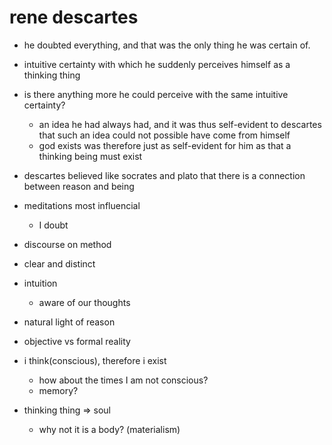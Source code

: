 # rene descartes

- he doubted everything, and that was the only thing he was certain of.

- intuitive certainty with which he suddenly perceives himself as a thinking thing

- is there anything more he could perceive with the same intuitive certainty?
  - an idea he had always had, and it was thus self-evident to descartes that
    such an idea could not possible have come from himself
  - god exists was therefore just as self-evident for him as that a thinking being must exist

- descartes believed like socrates and plato that there is a connection between reason and being

- meditations most influencial
  - I doubt

- discourse on method

- clear and distinct

- intuition
  - aware of our thoughts

- natural light of reason

- objective vs formal reality

- i think(conscious), therefore i exist
  - how about the times I am not conscious?
  - memory?

- thinking thing => soul
  - why not it is a body? (materialism)

